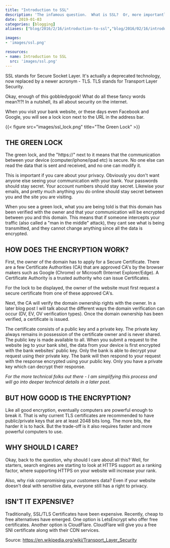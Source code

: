```yaml
---
title: "Introduction to SSL"
description: 'The infamous question.  What is SSL?  Or, more importantly, why should I care about it?'
date: 2019-01-03
categories: [blogging]
aliases: ["blog/2016/2/16/introduction-to-ssl","blog/2016/02/16/introduction-to-ssl"]

images:
- 'images/ssl.png'

resources:
- name: Introduction to SSL
  src: 'images/ssl.png'
---
```


SSL stands for Secure Socket Layer. It's actually a deprecated technology, now replaced by a newer acronym - TLS.  TLS stands for Transport Layer Security.

Okay, enough of this gobbledygook!  What do all these fancy words mean?!?!  In a nutshell, its all about security on the internet.

When you visit your bank website, or these days even Facebook and Google, you will see a lock icon next to the URL in the address bar.

{{< figure src="images/ssl_lock.png" title="The Green Lock" >}}


THE GREEN LOCK
--------------

The green lock, and the "https://" next to it means that the communication between your device (computer/iphone/ipad etc) is secure.  No one else can read the data that is sent and received, and no one can modify it.

This is important if you care about your privacy.  Obviously you don't want anyone else seeing your communication with your bank.  Your passwords should stay secret.  Your account numbers should stay secret.  Likewise your emails, and pretty much anything you do online should stay secret between you and the site you are visiting.

When you see a green lock, what you are being told is that this domain has been verified with the owner and that your communication will be encrypted between you and this domain.  This means that if someone intercepts your traffic (also called a "man in the middle" attack), they cant see what is being transmitted, and they cannot change anything since all the data is encrypted.

HOW DOES THE ENCRYPTION WORK?
-----------------------------

First, the owner of the domain has to apply for a Secure Certificate.  There are a few Certificate Authorities (CA) that are approved CA's by the browser makers such as Google (Chrome) or Microsoft (Internet Explorer/Edge).  A Certificate Authority is a trusted authority who can issue Certificates.

For the lock to be displayed, the owner of the website must first request a secure certificate from one of these approved CA's.

Next, the CA will verify the domain ownership rights with the owner.  In a later blog post I will talk about the different ways the domain verification can occur (DV, EV, OV verification types).  Once the domain ownership has been verified, a certificate is issued.

The certificate consists of a public key and a private key.  The private key always remains in possession of the certificate owner and is never shared.  The public key is made available to all.  When you submit a request to the website (eg to your bank site), the data from your device is first encrypted with the bank websites' public key.  Only the bank is able to decrypt your request using their private key.  The bank will then respond to your request with the response encrypted using your public key.  Only you have a private key which can decrypt their response.

_For the more technical folks out there - I am simplifying this process and will go into deeper technical details in a later post._

BUT HOW GOOD IS THE ENCRYPTION?  
-------------------------------

Like all good encryption, eventually computers are powerful enough to break it.  That is why current TLS certificates are recommended to have public/private keys that are at least 2048 bits long.  The more bits, the harder it is to hack.  But the trade-off is it also requires faster and more powerful computers to use.

WHY SHOULD I CARE?
------------------

Okay, back to the question, why should I care about all this?  Well, for starters, search engines are starting to look at HTTPS support as a ranking factor, where supporting HTTPS on your website will increase your rank.

Also, why risk compromising your customers data?  Even if your website doesn't deal with sensitive data, everyone still has a right to privacy.

ISN'T IT EXPENSIVE?
-------------------

Traditionally, SSL/TLS Certificates have been expensive.  Recently, cheap to free alternatives have emerged.  One option is LetsEncrypt who offer free certificates.  Another option is CloudFlare.  CloudFlare will give you a free SNI certificate along with their CDN services.


Source: https://en.wikipedia.org/wiki/Transport_Layer_Security